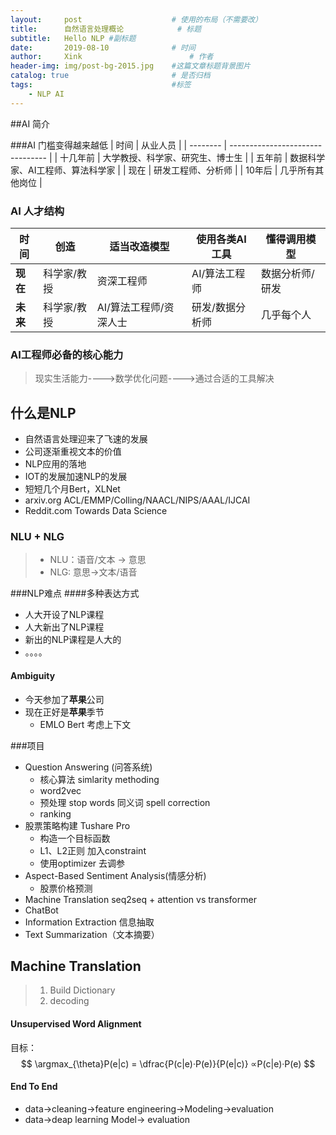 ```yaml
---
layout:     post   				    # 使用的布局（不需要改）
title:      自然语言处理概论			# 标题 
subtitle:   Hello NLP #副标题
date:       2019-08-10 				# 时间
author:     Xink						# 作者
header-img: img/post-bg-2015.jpg 	#这篇文章标题背景图片
catalog: true 						# 是否归档
tags:								#标签
    - NLP AI
---
```


##AI 简介

###AI 门槛变得越来越低
| 时间     | 从业人员                         |
| -------- | -------------------------------- |
| 十几年前 | 大学教授、科学家、研究生、博士生 |
| 五年前   | 数据科学家、AI工程师、算法科学家 |
| 现在     | 研发工程师、分析师               |
| 10年后   | 几乎所有其他岗位                 |


### AI 人才结构
| 时间     | 创造        | 适当改造模型           | 使用各类AI工具  | 懂得调用模型    |
| -------- | ----------- | ---------------------- | --------------- | --------------- |
| **现在** | 科学家/教授 | 资深工程师             | AI/算法工程师   | 数据分析师/研发 |
| **未来** | 科学家/教授 | AI/算法工程师/资深人士 | 研发/数据分析师 | 几乎每个人      |


### AI工程师必备的核心能力

>现实生活能力---->数学优化问题---->通过合适的工具解决

## 什么是NLP
* 自然语言处理迎来了飞速的发展
* 公司逐渐重视文本的价值
* NLP应用的落地
* IOT的发展加速NLP的发展
* 短短几个月Bert，XLNet 
* arxiv.org ACL/EMMP/Colling/NAACL/NIPS/AAAL/IJCAI
* Reddit.com   Towards Data Science

### NLU + NLG
>* NLU：语音/文本 -> 意思
>* NLG: 意思->文本/语音

###NLP难点
####多种表达方式
* 人大开设了NLP课程
* 人大新出了NLP课程
* 新出的NLP课程是人大的
* 。。。。
#### Ambiguity
* 今天参加了**苹果**公司
* 现在正好是**苹果**季节
  * EMLO Bert 考虑上下文

###项目
* Question Answering (问答系统) 
  * 核心算法 simlarity methoding 
  * word2vec 
  * 预处理 stop words 同义词 spell correction
  * ranking
* 股票策略构建 Tushare Pro
  * 构造一个目标函数
  * L1、L2正则 加入constraint 
  * 使用optimizer 去调参
* Aspect-Based Sentiment Analysis(情感分析)
  * 股票价格预测
* Machine Translation seq2seq + attention vs transformer
* ChatBot  
* Information Extraction 信息抽取
* Text Summarization（文本摘要）
## Machine Translation
>  1. Build Dictionary
>  2. decoding 
#### Unsupervised Word Alignment
目标： 
$$
\argmax_{\theta}P(e|c) = \dfrac{P(c|e)·P(e)}{P(e|c)} ∝P(c|e)·P(e)
$$
#### End To End
* data->cleaning->feature engineering->Modeling->evaluation
* data->deap learning Model-> evaluation